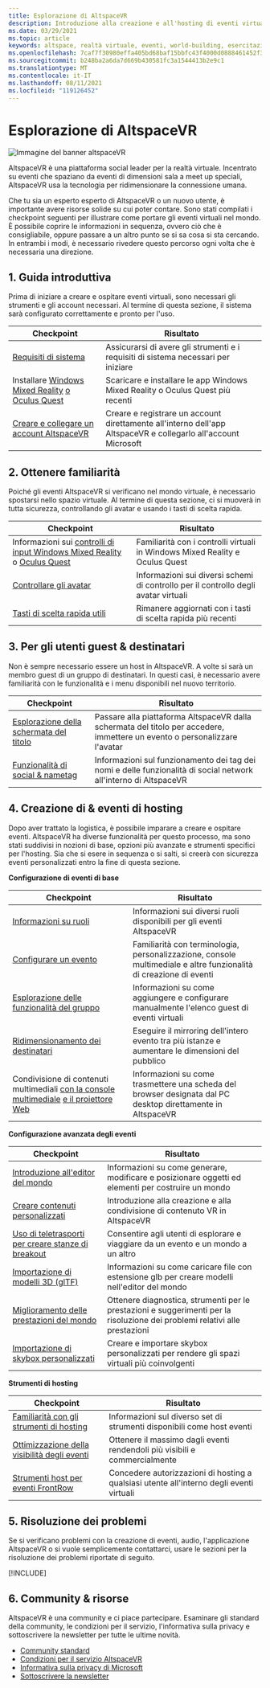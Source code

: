 ```yaml
---
title: Esplorazione di AltspaceVR
description: Introduzione alla creazione e all'hosting di eventi virtuali nella piattaforma AltspaceVR con il percorso di checkpoint curato.
ms.date: 03/29/2021
ms.topic: article
keywords: altspace, realtà virtuale, eventi, world-building, esercitazioni
ms.openlocfilehash: 7caf7f30980effa405bd68baf15bbfc43f4000d0888461452f36a1445a0b8214
ms.sourcegitcommit: b248ba2a6da7d669b430581fc3a1544413b2e9c1
ms.translationtype: MT
ms.contentlocale: it-IT
ms.lasthandoff: 08/11/2021
ms.locfileid: "119126452"
---
```

# <a name="exploring-altspacevr"></a>Esplorazione di AltspaceVR

![Immagine del banner altspaceVR](images/altspace-vr-banner.png)

AltspaceVR è una piattaforma social leader per la realtà virtuale. Incentrato su eventi che spaziano da eventi di dimensioni sala a meet up speciali, AltspaceVR usa la tecnologia per ridimensionare la connessione umana.

Che tu sia un esperto esperto di AltspaceVR o un nuovo utente, è importante avere risorse solide su cui poter contare. Sono stati compilati i checkpoint seguenti per illustrare come portare gli eventi virtuali nel mondo. È possibile coprire le informazioni in sequenza, ovvero ciò che è consigliabile, oppure passare a un altro punto se si sa cosa si sta cercando. In entrambi i modi, è necessario rivedere questo percorso ogni volta che è necessaria una direzione.

## <a name="1-getting-started"></a>1. Guida introduttiva

Prima di iniziare a creare e ospitare eventi virtuali, sono necessari gli strumenti e gli account necessari. Al termine di questa sezione, il sistema sarà configurato correttamente e pronto per l'uso.

|  Checkpoint  |  Risultato  |
| --- | --- |
| [Requisiti di sistema](getting-started/system-requirements.md) | Assicurarsi di avere gli strumenti e i requisiti di sistema necessari per iniziare |
| Installare [Windows Mixed Reality](getting-started/wmr-installation.md) [o Oculus Quest](getting-started/oculus-installation.md)| Scaricare e installare le app Windows Mixed Reality o Oculus Quest più recenti |
| [Creare e collegare un account AltspaceVR](getting-started/creating-and-linking-accounts.md) | Creare e registrare un account direttamente all'interno dell'app AltspaceVR e collegarlo all'account Microsoft|

## <a name="2-getting-comfortable"></a>2. Ottenere familiarità

Poiché gli eventi AltspaceVR si verificano nel mondo virtuale, è necessario spostarsi nello spazio virtuale. Al termine di questa sezione, ci si muoverà in tutta sicurezza, controllando gli avatar e usando i tasti di scelta rapida.

|  Checkpoint  |  Risultato  |
| --- | --- |
| Informazioni sui [controlli di input Windows Mixed Reality](getting-started/wmr-controls.md) o [Oculus Quest](getting-started/oculus-controls.md) | Familiarità con i controlli virtuali in Windows Mixed Reality e Oculus Quest |
| [Controllare gli avatar](getting-started/avatar-controls.md) | Informazioni sui diversi schemi di controllo per il controllo degli avatar virtuali |
| [Tasti di scelta rapida utili](getting-started/keyboard-shortcuts.md) | Rimanere aggiornati con i tasti di scelta rapida più recenti |

## <a name="3-for-guests--audiences"></a>3. Per gli utenti guest & destinatari

Non è sempre necessario essere un host in AltspaceVR. A volte si sarà un membro guest di un gruppo di destinatari. In questi casi, è necessario avere familiarità con le funzionalità e i menu disponibili nel nuovo territorio.

|  Checkpoint  |  Risultato  |
| --- | --- |
| [Esplorazione della schermata del titolo](community/exploring-title-screen.md) | Passare alla piattaforma AltspaceVR dalla schermata del titolo per accedere, immettere un evento o personalizzare l'avatar |
| [Funzionalità di social & nametag](faqs/nametags.md) | Informazioni sul funzionamento dei tag dei nomi e delle funzionalità di social network all'interno di AltspaceVR |

## <a name="4-creating--hosting-events"></a>4. Creazione di & eventi di hosting

Dopo aver trattato la logistica, è possibile imparare a creare e ospitare eventi. AltspaceVR ha diverse funzionalità per questo processo, ma sono stati suddivisi in nozioni di base, opzioni più avanzate e strumenti specifici per l'hosting. Sia che si esere in sequenza o si salti, si creerà con sicurezza eventi personalizzati entro la fine di questa sezione.

**Configurazione di eventi di base**

|  Checkpoint  |  Risultato  |
| --- | --- |
| [Informazioni su ruoli](getting-started/roles.md) | Informazioni sui diversi ruoli disponibili per gli eventi AltspaceVR |
| [Configurare un evento](tutorials/creating-an-event.md) | Familiarità con terminologia, personalizzazione, console multimediale e altre funzionalità di creazione di eventi |
| [Esplorazione delle funzionalità del gruppo](tutorials/group-features.md) | Informazioni su come aggiungere e configurare manualmente l'elenco guest di eventi virtuali |
| [Ridimensionamento dei destinatari](faqs/scaling-audiences.md) | Eseguire il mirroring dell'intero evento tra più istanze e aumentare le dimensioni del pubblico |
| Condivisione di contenuti multimediali [con la console multimediale](tutorials/multimedia-console.md) [e il proiettore Web](tutorials/web-projector-streaming.md) | Informazioni su come trasmettere una scheda del browser designata dal PC desktop direttamente in AltspaceVR |

**Configurazione avanzata degli eventi**

|  Checkpoint  |  Risultato  |
| --- | --- |
| [Introduzione all'editor del mondo](world-building/world-editor-getting-started.md) | Informazioni su come generare, modificare e posizionare oggetti ed elementi per costruire un mondo |
| [Creare contenuti personalizzati](community/creating-content.md) | Introduzione alla creazione e alla condivisione di contenuto VR in AltspaceVR |
| [Uso di teletrasporti per creare stanze di breakout](tutorials/teleporting.md) | Consentire agli utenti di esplorare e viaggiare da un evento e un mondo a un altro |
| [Importazione di modelli 3D (glTF)](world-building/importing-models.md) | Informazioni su come caricare file con estensione glb per creare modelli nell'editor del mondo |
| [Miglioramento delle prestazioni del mondo](world-building/improving-performance.md) | Ottenere diagnostica, strumenti per le prestazioni e suggerimenti per la risoluzione dei problemi relativi alle prestazioni |
| [Importazione di skybox personalizzati](world-building/uploading-custom-skyboxes.md) | Creare e importare skybox personalizzati per rendere gli spazi virtuali più coinvolgenti |

**Strumenti di hosting**

|  Checkpoint  |  Risultato  |
| --- | --- |
| [Familiarità con gli strumenti di hosting](tutorials/host-tools-overview.md) | Informazioni sul diverso set di strumenti disponibili come host eventi |
| [Ottimizzazione della visibilità degli eventi](tutorials/main-events.md) | Ottenere il massimo dagli eventi rendendoli più visibili e commercialmente |
| [Strumenti host per eventi FrontRow](tutorials/host-tools-for-events.md) | Concedere autorizzazioni di hosting a qualsiasi utente all'interno degli eventi virtuali |

## <a name="5-troubleshooting"></a>5. Risoluzione dei problemi

Se si verificano problemi con la creazione di eventi, audio, l'applicazione AltspaceVR o si vuole semplicemente contattarci, usare le sezioni per la risoluzione dei problemi riportate di seguito. 

[!INCLUDE[](includes/troubleshooting.md)]

## <a name="6-community--resources"></a>6. Community & risorse

AltspaceVR è una community e ci piace partecipare. Esaminare gli standard della community, le condizioni per il servizio, l'informativa sulla privacy e sottoscrivere la newsletter per tutte le ultime novità.

* [Community standard](community/community-standards.md)
* [Condizioni per il servizio AltspaceVR](community/terms-of-service.md)
* [Informativa sulla privacy di Microsoft](https://privacy.microsoft.com/privacystatement)
* [Sottoscrivere la newsletter](community/newsletter-subscriptions.md)